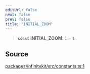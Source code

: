 ```yaml
---
editUrl: false
next: false
prev: false
title: "INITIAL_ZOOM"
---
```


> **`const`** **INITIAL\_ZOOM**: `1` = `1`

## Source

[packages/infinitykit/src/constants.ts:1](https://github.com/nodenogg-in/alpha-p2p/blob/fd5f5c9/packages/infinitykit/src/constants.ts#L1)
